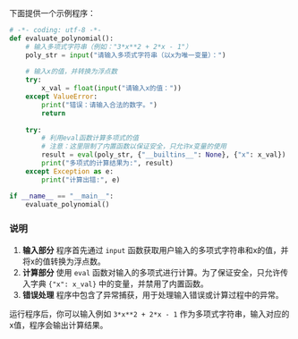下面提供一个示例程序：

```python
# -*- coding: utf-8 -*-
def evaluate_polynomial():
    # 输入多项式字符串（例如："3*x**2 + 2*x - 1"）
    poly_str = input("请输入多项式字符串（以x为唯一变量）：")
    
    # 输入x的值，并转换为浮点数
    try:
        x_val = float(input("请输入x的值："))
    except ValueError:
        print("错误：请输入合法的数字。")
        return
    
    try:
        # 利用eval函数计算多项式的值
        # 注意：这里限制了内置函数以保证安全，只允许x变量的使用
        result = eval(poly_str, {"__builtins__": None}, {"x": x_val})
        print("多项式的计算结果为:", result)
    except Exception as e:
        print("计算出错:", e)

if __name__ == "__main__":
    evaluate_polynomial()
```

### 说明

1. **输入部分**
    程序首先通过 `input` 函数获取用户输入的多项式字符串和x的值，并将x的值转换为浮点数。
2. **计算部分**
    使用 `eval` 函数对输入的多项式进行计算。为了保证安全，只允许传入字典 `{"x": x_val}` 中的变量，并禁用了内置函数。
3. **错误处理**
    程序中包含了异常捕获，用于处理输入错误或计算过程中的异常。

运行程序后，你可以输入例如 `3*x**2 + 2*x - 1` 作为多项式字符串，输入对应的x值，程序会输出计算结果。
